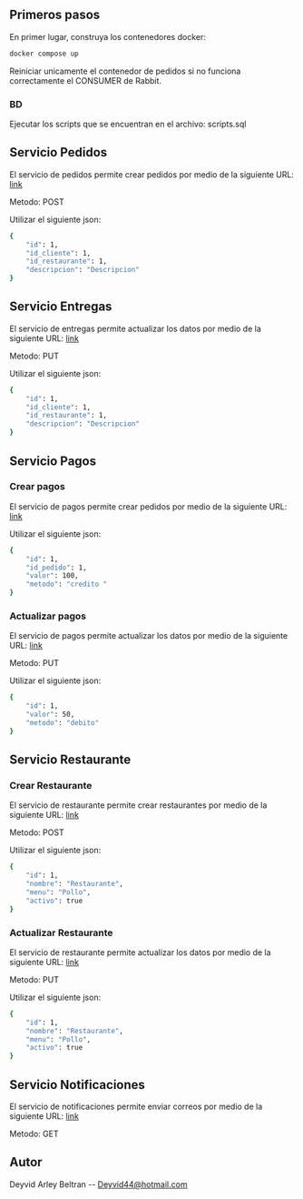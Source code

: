 
## Primeros pasos

En primer lugar, construya los contenedores docker:

```bash
docker compose up 
```

Reiniciar unicamente el contenedor de pedidos si no funciona correctamente el CONSUMER de Rabbit.

### BD

Ejecutar los scripts que se encuentran en el archivo: scripts.sql

## Servicio Pedidos

El servicio de pedidos permite crear pedidos por medio de la siguiente URL: [link](localhost:3000/api/pedidos/crear)

Metodo: POST

Utilizar el siguiente json: 
```bash
{
    "id": 1,
    "id_cliente": 1,
    "id_restaurante": 1,
    "descripcion": "Descripcion"
}
```

## Servicio Entregas

El servicio de entregas permite actualizar los datos por medio de la siguiente URL: [link](localhost:3001/api/entregas)

Metodo: PUT

Utilizar el siguiente json: 
```bash
{
    "id": 1,
    "id_cliente": 1,
    "id_restaurante": 1,
    "descripcion": "Descripcion"
}
```

## Servicio Pagos
### Crear pagos
El servicio de pagos permite crear pedidos por medio de la siguiente URL: [link](localhost:3002/api/pagos/crearPago)

Utilizar el siguiente json: 
```bash
{
    "id": 1,
    "id_pedido": 1,
    "valor": 100,
    "metodo": "credito "  
}
```

### Actualizar pagos
El servicio de pagos permite actualizar los datos por medio de la siguiente URL: [link](localhost:3002/api/pagos/actualizarPago)

Metodo: PUT

Utilizar el siguiente json: 
```bash
{
    "id": 1,
    "valor": 50,
    "metodo": "debito"  
}
```

## Servicio Restaurante

### Crear Restaurante

El servicio de restaurante permite crear restaurantes por medio de la siguiente URL: [link](localhost:3003/api/restaurantes/crearRestaurante)

Metodo: POST

Utilizar el siguiente json: 
```bash
{
    "id": 1,
    "nombre": "Restaurante",
    "menu": "Pollo",
    "activo": true
}
```
### Actualizar Restaurante

El servicio de restaurante permite actualizar los datos por medio de la siguiente URL: [link](localhost:3003/api/restaurantes/actualizarRestaurante)

Metodo: PUT

Utilizar el siguiente json: 
```bash
{
    "id": 1,
    "nombre": "Restaurante",
    "menu": "Pollo",
    "activo": true
}
```

## Servicio Notificaciones

El servicio de notificaciones permite enviar correos por medio de la siguiente URL: [link](localhost:3004/api/notificaciones/crear)

Metodo: GET

## Autor

Deyvid Arley Beltran -- Deyvid44@hotmail.com